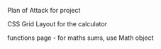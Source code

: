 Plan of Attack for project

CSS Grid Layout for the calculator

functions page - for maths sums, use Math object
